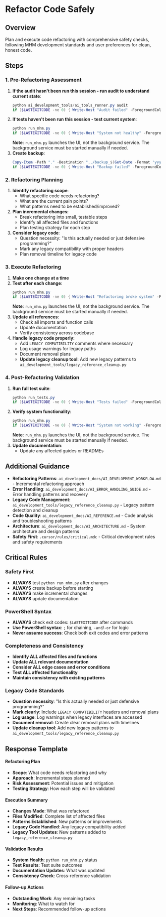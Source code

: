 # Refactor Code Safely

## Overview
Plan and execute code refactoring with comprehensive safety checks, following MHM development standards and user preferences for clean, honest code.

## Steps

### 1. Pre-Refactoring Assessment
1. **If the audit hasn't been run this session - run audit to understand current state**:
   ```powershell
   python ai_development_tools/ai_tools_runner.py audit
   if ($LASTEXITCODE -ne 0) { Write-Host "Audit failed" -ForegroundColor Red; exit 1 }
   ```
2. **If tests haven't been run this session - test current system**:
   ```powershell
   python run_mhm.py
   if ($LASTEXITCODE -ne 0) { Write-Host "System not healthy" -ForegroundColor Red; exit 1 }
   ```
   **Note**: `run_mhm.py` launches the UI, not the background service. The background service must be started manually if needed.
3. **Create backup**:
   ```powershell
   Copy-Item -Path "." -Destination "../backup_$(Get-Date -Format 'yyyyMMdd_HHmmss')" -Recurse
   if ($LASTEXITCODE -ne 0) { Write-Host "Backup failed" -ForegroundColor Red; exit 1 }
   ```

### 2. Refactoring Planning
1. **Identify refactoring scope**:
   - What specific code needs refactoring?
   - What are the current pain points?
   - What patterns need to be established/improved?
2. **Plan incremental changes**:
   - Break refactoring into small, testable steps
   - Identify all affected files and functions
   - Plan testing strategy for each step
3. **Consider legacy code**:
   - Question necessity: "Is this actually needed or just defensive programming?"
   - Mark any legacy compatibility with proper headers
   - Plan removal timeline for legacy code

### 3. Execute Refactoring
1. **Make one change at a time**
2. **Test after each change**:
   ```powershell
   python run_mhm.py
   if ($LASTEXITCODE -ne 0) { Write-Host "Refactoring broke system" -ForegroundColor Red; exit 1 }
   ```
   **Note**: `run_mhm.py` launches the UI, not the background service. The background service must be started manually if needed.
3. **Update all references**:
   - Check all imports and function calls
   - Update documentation
   - Verify consistency across codebase
4. **Handle legacy code properly**:
   - Add `LEGACY COMPATIBILITY` comments where necessary
   - Log usage warnings for legacy paths
   - Document removal plans
   - **Update legacy cleanup tool**: Add new legacy patterns to `ai_development_tools/legacy_reference_cleanup.py`

### 4. Post-Refactoring Validation
1. **Run full test suite**:
   ```powershell
   python run_tests.py
   if ($LASTEXITCODE -ne 0) { Write-Host "Tests failed" -ForegroundColor Red; exit 1 }
   ```
2. **Verify system functionality**:
   ```powershell
   python run_mhm.py
   if ($LASTEXITCODE -ne 0) { Write-Host "System not working" -ForegroundColor Red; exit 1 }
   ```
   **Note**: `run_mhm.py` launches the UI, not the background service. The background service must be started manually if needed.
3. **Update documentation**:
   - Update any affected guides or READMEs

## Additional Guidance
- **Refactoring Patterns**: `ai_development_docs/AI_DEVELOPMENT_WORKFLOW.md` - Incremental refactoring approach
- **Error Handling**: `ai_development_docs/AI_ERROR_HANDLING_GUIDE.md` - Error handling patterns and recovery
- **Legacy Code Management**: `ai_development_tools/legacy_reference_cleanup.py` - Legacy pattern detection and cleanup
- **Code Quality**: `ai_development_docs/AI_REFERENCE.md` - Code analysis and troubleshooting patterns
- **Architecture**: `ai_development_docs/AI_ARCHITECTURE.md` - System architecture and design patterns
- **Safety First**: `.cursor/rules/critical.mdc` - Critical development rules and safety requirements

## Critical Rules

### **Safety First**
- **ALWAYS** test `python run_mhm.py` after changes
- **ALWAYS** create backup before starting
- **ALWAYS** make incremental changes
- **ALWAYS** update documentation

### **PowerShell Syntax**
- **ALWAYS** check exit codes: `$LASTEXITCODE` after commands
- **Use PowerShell syntax**: `;` for chaining, `-and`/`-or` for logic
- **Never assume success**: Check both exit codes and error patterns

### **Completeness and Consistency**
- **Identify ALL affected files and functions**
- **Update ALL relevant documentation**
- **Consider ALL edge cases and error conditions**
- **Test ALL affected functionality**
- **Maintain consistency with existing patterns**

### **Legacy Code Standards**
- **Question necessity**: "Is this actually needed or just defensive programming?"
- **Mark clearly**: Include `LEGACY COMPATIBILITY` headers and removal plans
- **Log usage**: Log warnings when legacy interfaces are accessed
- **Document removal**: Create clear removal plans with timelines
- **Update cleanup tool**: Add new legacy patterns to `ai_development_tools/legacy_reference_cleanup.py`

## Response Template

#### Refactoring Plan
- **Scope**: What code needs refactoring and why
- **Approach**: Incremental steps planned
- **Risk Assessment**: Potential issues and mitigation
- **Testing Strategy**: How each step will be validated

#### Execution Summary
- **Changes Made**: What was refactored
- **Files Modified**: Complete list of affected files
- **Patterns Established**: New patterns or improvements
- **Legacy Code Handled**: Any legacy compatibility added
- **Legacy Tool Updates**: New patterns added to `legacy_reference_cleanup.py`

#### Validation Results
- **System Health**: `python run_mhm.py` status
- **Test Results**: Test suite outcomes
- **Documentation Updates**: What was updated
- **Consistency Check**: Cross-reference validation

#### Follow-up Actions
- **Outstanding Work**: Any remaining tasks
- **Monitoring**: What to watch for
- **Next Steps**: Recommended follow-up actions
